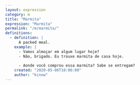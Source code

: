 ```yaml
---
layout: expression
category: m
title: "Marmita"
expression: "Marmita"
permalink: "/m/marmita/"
definitions:
  - definition: |
      A packed meal.
    example: |
      - Vamos almoçar em algum lugar hoje?
      - Não, brigado. Eu trouxe marmita de casa hoje.
      
      - Aonde você comprou essa marmita? Sabe se entregam?
    created: "2020-05-06T18:06:00"
    author: "kinow"
---
```

